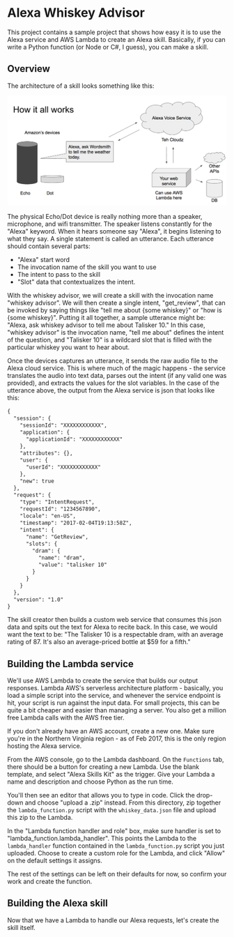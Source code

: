 # Alexa Whiskey Advisor

This project contains a sample project that shows how easy it is to use the Alexa service and AWS Lambda to create an Alexa skill. Basically, if you can write a Python function (or Node or C#, I guess), you can make a skill.

## Overview

The architecture of a skill looks something like this:

![](images/alexa_architecture.png)

The physical Echo/Dot device is really nothing more than a speaker, microphone, and wifi transmitter. The speaker listens constantly for the "Alexa" keyword. When it hears someone say "Alexa", it begins listening to what they say. A single statement is called an utterance. Each utterance should contain several parts:

- "Alexa" start word
- The invocation name of the skill you want to use
- The intent to pass to the skill
- "Slot" data that contextualizes the intent.

With the whiskey advisor, we will create a skill with the invocation name "whiskey advisor". We will then create a single intent, "get_review", that can be invoked by saying things like "tell me about {some whiskey}" or "how is {some whiskey}". Putting it all together, a sample utterance might be: "Alexa, ask whiskey advisor to tell me about Talisker 10." In this case, "whiskey advisor" is the invocation name, "tell me about" defines the intent of the question, and "Talisker 10" is a wildcard slot that is filled with the particular whiskey you want to hear about.

Once the devices captures an utterance, it sends the raw audio file to the Alexa cloud service. This is where much of the magic happens - the service translates the audio into text data, parses out the intent (if any valid one was provided), and extracts the values for the slot variables. In the case of the utterance above, the output from the Alexa service is json that looks like this:

```
{
  "session": {
    "sessionId": "XXXXXXXXXXXX",
    "application": {
      "applicationId": "XXXXXXXXXXXX"
    },
    "attributes": {},
    "user": {
      "userId": "XXXXXXXXXXXX"
    },
    "new": true
  },
  "request": {
    "type": "IntentRequest",
    "requestId": "1234567890",
    "locale": "en-US",
    "timestamp": "2017-02-04T19:13:58Z",
    "intent": {
      "name": "GetReview",
      "slots": {
        "dram": {
          "name": "dram",
          "value": "talisker 10"
        }
      }
    }
  },
  "version": "1.0"
}
```

The skill creator then builds a custom web service that consumes this json data and spits out the text for Alexa to recite back. In this case, we would want the text to be: "The Talisker 10 is a respectable dram, with an average rating of 87. It's also an average-priced bottle at $59 for a fifth."

## Building the Lambda service

We'll use AWS Lambda to create the service that builds our output responses. Lambda AWS's serverless architecture platform - basically, you load a simple script into the service, and whenever the service endpoint is hit, your script is run against the input data. For small projects, this can be quite a bit cheaper and easier than managing a server. You also get a million free Lambda calls with the AWS free tier.

If you don't already have an AWS account, create a new one. Make sure you're in the Northern Virginia region - as of Feb 2017, this is the only region hosting the Alexa service.

From the AWS console, go to the Lambda dashboard. On the `Functions` tab, there should be a button for creating a new Lambda. Use the blank template, and select "Alexa Skills Kit" as the trigger. Give your Lambda a name and description and choose Python as the run time.

You'll then see an editor that allows you to type in code. Click the drop-down and choose "upload a .zip" instead. From this directory, zip together the `lambda_function.py` script with the `whiskey_data.json` file and upload this zip to the Lambda.

In the "Lambda function handler and role" box, make sure handler is set to "lambda_function.lambda_handler". This points the Lambda to the `lambda_handler` function contained in the `lambda_function.py` script you just uploaded. Choose to create a custom role for the Lambda, and click "Allow" on the default settings it assigns.

The rest of the settings can be left on their defaults for now, so confirm your work and create the function.

## Building the Alexa skill

Now that we have a Lambda to handle our Alexa requests, let's create the skill itself.
